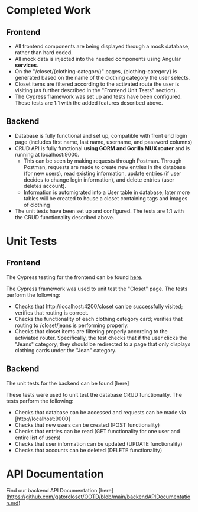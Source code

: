 # Completed Work
## Frontend
- All frontend components are being displayed through a mock database, rather than hard coded.
- All mock data is injected into the needed components using Angular **services**.
- On the "/closet/{clothing-category}" pages, {clothing-category} is generated based on the name of the clothing category the user selects.
- Closet items are filtered according to the activated route the user is visiting (as further described in the "Frontend Unit Tests" section).
- The Cypress framework was set up and tests have been configured. These tests are 1:1 with the added features described above.

## Backend
- Database is fully functional and set up, compatible with front end login page (includes first name, last name, username, and password columns)
- CRUD API is fully functional **using GORM and Gorilla MUX router** and is running at localhost:9000.
  - This can be seen by making requests through Postman. Through Postman, requests are made to create new entries in the database (for new users), read existing information, update entries (if user decides to change login information), and delete entries (user deletes account). 
  - Information is automigrated into a User table in database; later more tables will be created to house a closet containing tags and images of clothing
- The unit tests have been set up and configured. The tests are 1:1 with the CRUD functionality described above.

# Unit Tests
## Frontend
The Cypress testing for the frontend can be found [here](https://github.com/gatorcloset/OOTD/blob/closet/cypress/e2e/closet.cy.ts).

The Cypress framework was used to unit test the "Closet" page. The tests perform the following:
- Checks that http://localhost:4200/closet can be successfully visited; verifies that routing is correct.
- Checks the functionality of each clothing category card; verifies that routing to /closet/jeans is performing properly.
- Checks that closet items are filtering properly according to the activiated router. Specifically, the test checks that if the user clicks the "Jeans" category, they should be redirected to a page that only displays clothing cards under the "Jean" category.

## Backend
The unit tests for the backend can be found [here]

These tests were used to unit test the database CRUD functionality. The tests perform the following:
- Checks that database can be accessed and requests can be made via [http://localhost:9000]
- Checks that new users can be created (POST functionality)
- Checks that entries can be read (GET functionality for one user and entire list of users)
- Checks that user information can be updated (UPDATE functionality)
- Checks that accounts can be deleted (DELETE functionality)

# API Documentation
Find our backend API Documentation [here] (https://github.com/gatorcloset/OOTD/blob/main/backendAPIDocumentation.md)
